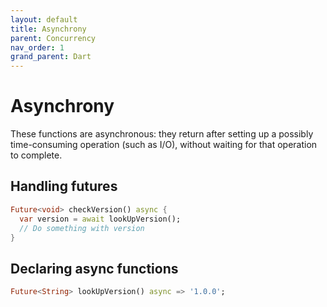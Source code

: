 ```yaml
---
layout: default
title: Asynchrony
parent: Concurrency
nav_order: 1
grand_parent: Dart
---
```


# Asynchrony
These functions are asynchronous: they return after setting up a possibly time-consuming operation (such as I/O), without waiting for that operation to complete.

## Handling futures
```dart
Future<void> checkVersion() async {
  var version = await lookUpVersion();
  // Do something with version
}
```

## Declaring async functions
```dart
Future<String> lookUpVersion() async => '1.0.0';
```
